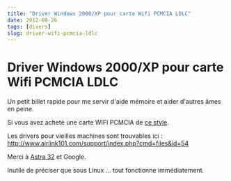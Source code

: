 ```yaml
---
title: "Driver Windows 2000/XP pour carte Wifi PCMCIA LDLC"
date: 2012-08-26
tags: [divers]
slug: driver-wifi-pcmcia-ldlc
---
```

# Driver Windows 2000/XP pour carte Wifi PCMCIA LDLC

Un petit billet rapide pour me servir d'aide mémoire et aider d'autres âmes en peine. 

Si vous avez acheté une carte WIFI PCMCIA de [ce style](http://www.ldlc.com/comment/c4306/p200510250024/ldlc-quality-select-carte-pcmcia-wi-fi-g-108-mbps/).

Les drivers pour vieilles machines sont trouvables ici : http://www.airlink101.com/support/index.php?cmd=files&id=54

Merci à [Astra 32](http://www.astra32.com/) et Google.

Inutile de préciser que sous Linux ... tout fonctionne immédiatement.

